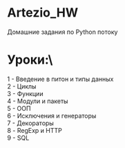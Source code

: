 # Artezio_HW
Домашние задания по Python потоку

# Уроки:\
1 - Введение в питон и типы данных\
2 - Циклы\
3 - Функции\
4 - Модули и пакеты\
5 - ООП\
6 - Исключения и генераторы\
7 - Декораторы\
8 - RegExp и HTTP\
9 - SQL
